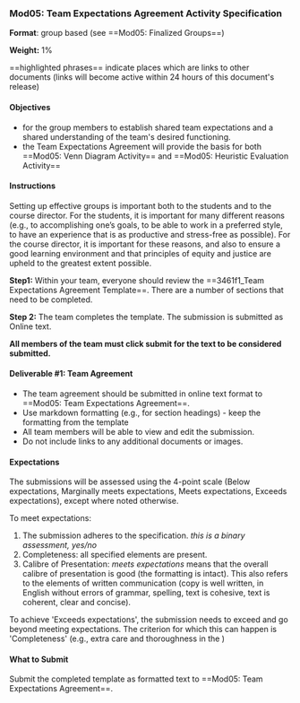 ### Mod05: Team Expectations Agreement Activity Specification

**Format**: group based (see ==Mod05: Finalized Groups==) 

**Weight:** 1% 

==highlighted phrases== indicate places which are links to other documents (links will become active within 24 hours of this document's release)

#### **Objectives**

- for the group members to establish shared team expectations and a shared understanding of the team's desired functioning.
- the Team Expectations Agreement will provide the basis for both  ==Mod05: Venn Diagram Activity== and  ==Mod05: Heuristic Evaluation Activity==

#### Instructions

Setting up effective groups is important both to the students and to the course director. For the students, it is important for many different  reasons (e.g., to accomplishing one’s goals, to be able to work in a  preferred style, to have an experience    that is as productive and stress-free as possible). For the course  director, it is important for these reasons, and also to ensure a good  learning environment and that principles of equity and justice are  upheld to the greatest extent possible. 

**Step1:**  Within your team, everyone should review the ==3461f1_Team Expectations Agreement Template==.  There are a number of sections that need to be completed.

**Step 2:** The team completes the template.  The submission is submitted as Online text.

**All members of the team must click submit for the text to be considered submitted.**

#### Deliverable #1: Team Agreement

- The team agreement should be submitted in online text format to ==Mod05: Team Expectations Agreement==.  
- Use markdown formatting (e.g., for section headings) - keep the formatting from the template
- All team members will be able to view and edit the submission.  
- Do not include links to any additional documents or images.   

#### Expectations

The submissions will be assessed using the 4-point scale (Below expectations, Marginally meets expectations, Meets expectations, Exceeds expectations), except where noted otherwise.

To meet expectations:

1. The submission adheres to the specification. *this is a binary assessment, yes/no*
2. Completeness: all specified elements are present.
3. Calibre of Presentation: *meets expectations* means that the overall calibre of presentation is good (the formatting is intact).    This also refers to the elements of written communication (copy is well written, in English without errors of grammar, spelling, text is cohesive, text is coherent, clear and concise).

To achieve 'Exceeds expectations', the submission needs to exceed and go beyond meeting expectations.  The criterion for which this can happen is 'Completeness' (e.g., extra care and thoroughness in the )

#### What to Submit

Submit the completed template as formatted text to  ==Mod05: Team Expectations Agreement==.  



